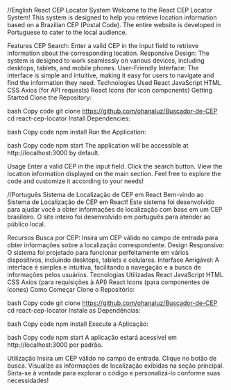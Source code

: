 //English
React CEP Locator System
Welcome to the React CEP Locator System! This system is designed to help you retrieve location information based on a Brazilian CEP (Postal Code). The entire website is developed in Portuguese to cater to the local audience.

Features
CEP Search: Enter a valid CEP in the input field to retrieve information about the corresponding location.
Responsive Design: The system is designed to work seamlessly on various devices, including desktops, tablets, and mobile phones.
User-Friendly Interface: The interface is simple and intuitive, making it easy for users to navigate and find the information they need.
Technologies Used
React
JavaScript
HTML
CSS
Axios (for API requests)
React Icons (for icon components)
Getting Started
Clone the Repository:

bash
Copy code
git clone https://github.com/ohanaluz/Buscador-de-CEP
cd react-cep-locator
Install Dependencies:

bash
Copy code
npm install
Run the Application:

bash
Copy code
npm start
The application will be accessible at http://localhost:3000 by default.

Usage
Enter a valid CEP in the input field.
Click the search button.
View the location information displayed on the main section.
Feel free to explore the code and customize it according to your needs!



//Português
Sistema de Localização de CEP em React
Bem-vindo ao Sistema de Localização de CEP em React! Este sistema foi desenvolvido para ajudar você a obter informações de localização com base em um CEP brasileiro. O site inteiro foi desenvolvido em português para atender ao público local.

Recursos
Busca por CEP: Insira um CEP válido no campo de entrada para obter informações sobre a localização correspondente.
Design Responsivo: O sistema foi projetado para funcionar perfeitamente em vários dispositivos, incluindo desktops, tablets e celulares.
Interface Amigável: A interface é simples e intuitiva, facilitando a navegação e a busca de informações pelos usuários.
Tecnologias Utilizadas
React
JavaScript
HTML
CSS
Axios (para requisições à API)
React Icons (para componentes de ícones)
Como Começar
Clone o Repositório:

bash
Copy code
git clone https://github.com/ohanaluz/Buscador-de-CEP
cd react-cep-locator
Instale as Dependências:

bash
Copy code
npm install
Execute a Aplicação:

bash
Copy code
npm start
A aplicação estará acessível em http://localhost:3000 por padrão.

Utilização
Insira um CEP válido no campo de entrada.
Clique no botão de busca.
Visualize as informações de localização exibidas na seção principal.
Sinta-se à vontade para explorar o código e personalizá-lo conforme suas necessidades!
